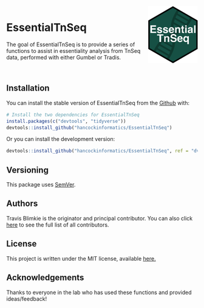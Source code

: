 <img src="man/figures/logo_hex.png" align="right" height="150px"/>

# **EssentialTnSeq**

The goal of EssentialTnSeq is to provide a series of functions to assist in
essentiality analysis from TnSeq data, performed with either Gumbel or Tradis.

<br>

## Installation

You can install the stable version of EssentialTnSeq from the 
[Github](https://github.com/hancockinformatics/EssentialTnSeq) with:
``` r
# Install the two dependencies for EssentialTnSeq
install.packages(c("devtools", "tidyverse"))
devtools::install_github("hancockinformatics/EssentialTnSeq")
```

Or you can install the development version:
```r
devtools::install_github("hancockinformatics/EssentialTnSeq", ref = "dvl_03")
```

## Versioning
This package uses [SemVer](https://semver.org/).

## Authors
Travis Blimkie is the originator and principal contributor. You can also click
[here](https://github.com/hancockinformatics/EssentialTnSeq/graphs/contributors) 
to see the full list of all contributors.

## License
This project is written under the MIT license, available
[here.](https://github.com/hancockinformatics/EssentialTnSeq/blob/master/LICENSE)

## Acknowledgements
Thanks to everyone in the lab who has used these functions and provided
ideas/feedback!
